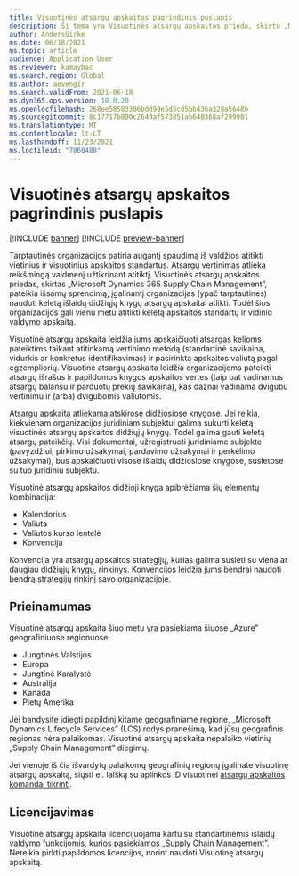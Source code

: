 ```yaml
---
title: Visuotinės atsargų apskaitos pagrindinis puslapis
description: Ši tema yra Visuotinės atsargų apskaitos priedo, skirto „Microsoft Dynamics 365 Supply Chain Management”, pagrindinis puslapis.
author: AndersGirke
ms.date: 06/18/2021
ms.topic: article
audience: Application User
ms.reviewer: kamaybac
ms.search.region: Global
ms.author: aevengir
ms.search.validFrom: 2021-06-18
ms.dyn365.ops.version: 10.0.20
ms.openlocfilehash: 268ee58583306bdd99e5d5cd5bb436a328a5648b
ms.sourcegitcommit: 8c17717b800c2649af573851ab640368af299981
ms.translationtype: MT
ms.contentlocale: lt-LT
ms.lasthandoff: 11/23/2021
ms.locfileid: "7860488"
---
```

# <a name="global-inventory-accounting-home-page"></a>Visuotinės atsargų apskaitos pagrindinis puslapis

[!INCLUDE [banner](../includes/banner.md)]
[!INCLUDE [preview-banner](../includes/preview-banner.md)]
<!--KFM: Preview until 4/30/2022 -->

Tarptautinės organizacijos patiria augantį spaudimą iš valdžios atitikti vietinius ir visuotinius apskaitos standartus. Atsargų vertinimas atlieka reikšmingą vaidmenį užtikrinant atitiktį. Visuotinės atsargų apskaitos priedas, skirtas „Microsoft Dynamics 365 Supply Chain Management”, pateikia išsamų sprendimą, įgalinantį organizacijas (ypač tarptautines) naudoti keletą išlaidų didžiųjų knygų atsargų apskaitai atlikti. Todėl šios organizacijos gali vienu metu atitikti keletą apskaitos standartų ir vidinio valdymo apskaitą.

Visuotinė atsargų apskaita leidžia jums apskaičiuoti atsargas kelioms pateiktims taikant atitinkamą vertinimo metodą (standartinė savikaina, vidurkis ar konkretus identifikavimas) ir pasirinktą apskaitos valiutą pagal egzempliorių. Visuotinė atsargų apskaita leidžia organizacijoms pateikti atsargų išrašus ir papildomos knygos apskaitos vertes (taip pat vadinamus atsargų balansu ir parduotų prekių savikaina), kas dažnai vadinama dvigubu vertinimu ir (arba) dvigubomis valiutomis.

Atsargų apskaita atliekama atskirose didžiosiose knygose. Jei reikia, kiekvienam organizacijos juridiniam subjektui galima sukurti keletą visuotinės atsargų apskaitos didžiųjų knygų. Todėl galima gauti keletą atsargų pateikčių. Visi dokumentai, užregistruoti juridiniame subjekte (pavyzdžiui, pirkimo užsakymai, pardavimo užsakymai ir perkėlimo užsakymai), bus apskaičiuoti visose išlaidų didžiosiose knygose, susietose su tuo juridiniu subjektu.

Visuotinė atsargų apskaitos didžioji knyga apibrėžiama šių elementų kombinacija:

- Kalendorius
- Valiuta
- Valiutos kurso lentelė
- Konvencija

Konvencija yra atsargų apskaitos strategijų, kurias galima susieti su viena ar daugiau didžiųjų knygų, rinkinys. Konvencijos leidžia jums bendrai naudoti bendrą strategijų rinkinį savo organizacijoje.

## <a name="availability"></a>Prieinamumas

Visuotinė atsargų apskaita šiuo metu yra pasiekiama šiuose „Azure” geografiniuose regionuose:

- Jungtinės Valstijos
- Europa
- Jungtinė Karalystė
- Australija
- Kanada
- Pietų Amerika

Jei bandysite įdiegti papildinį kitame geografiniame regione, „Microsoft Dynamics Lifecycle Services” (LCS) rodys pranešimą, kad jūsų geografinis regionas nėra palaikomas. Visuotinė atsargų apskaita nepalaiko vietinių „Supply Chain Management” diegimų.

Jei vienoje iš čia išvardytų palaikomų geografinių regionų įgalinate visuotinę atsargų apskaitą, siųsti el. laišką su aplinkos ID visuotinei [atsargų apskaitos komandai tikrinti](mailto:GlobalInvAccount@microsoft.com).

## <a name="licensing"></a>Licencijavimas

Visuotinė atsargų apskaita licencijuojama kartu su standartinėmis išlaidų valdymo funkcijomis, kurios pasiekiamos „Supply Chain Management”. Nereikia pirkti papildomos licencijos, norint naudoti Visuotinę atsargų apskaitą.
